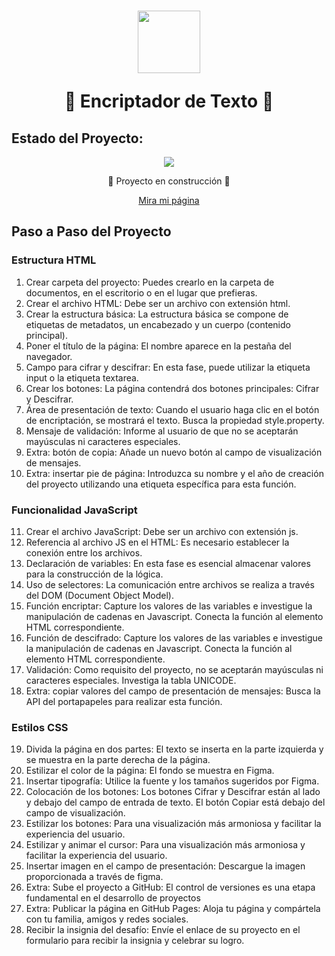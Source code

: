 <h1 align="center"> 
  <img src="https://github.com/juangarafulic/sistema-de-registro/assets/156981788/c37c4907-feb9-46d3-9014-0262a21f17bb" width=100>
  <p>&#128273; Encriptador de Texto &#128270;</p>
</h1>

## Estado del Proyecto: 
 <p align="center">
   <img src="https://img.shields.io/badge/STATUS-EN%20DESAROLLO-green">
 </p>
 <p align="center">
   &#128679; Proyecto en construcción &#128679;
 </p>
 <p align="center">
   <a href="https://juangarafulic.github.io/encriptador-texto/">Mira mi página</a>
 </p>

## Paso a Paso del Proyecto
### Estructura HTML
1. Crear carpeta del proyecto: Puedes crearlo en la carpeta de documentos, en el escritorio o en el lugar que prefieras.
2. Crear el archivo HTML: Debe ser un archivo con extensión html.
3. Crear la estructura básica: La estructura básica se compone de etiquetas de metadatos, un encabezado y un cuerpo (contenido principal).
4. Poner el título de la página: El nombre aparece en la pestaña del navegador.
5. Campo para cifrar y descifrar: En esta fase, puede utilizar la etiqueta input o la etiqueta textarea.
6. Crear los botones: La página contendrá dos botones principales: Cifrar y Descifrar.
7. Área de presentación de texto: Cuando el usuario haga clic en el botón de encriptación, se mostrará el texto. Busca la propiedad style.property.
8. Mensaje de validación: Informe al usuario de que no se aceptarán mayúsculas ni caracteres especiales.
9. Extra: botón de copia: Añade un nuevo botón al campo de visualización de mensajes.
10. Extra: insertar pie de página: Introduzca su nombre y el año de creación del proyecto utilizando una etiqueta específica para esta función.
### Funcionalidad JavaScript
11. Crear el archivo JavaScript: Debe ser un archivo con extensión js.
12. Referencia al archivo JS en el HTML: Es necesario establecer la conexión entre los archivos.
13. Declaración de variables: En esta fase es esencial almacenar valores para la construcción de la lógica.
14. Uso de selectores: La comunicación entre archivos se realiza a través del DOM (Document Object Model).
15. Función encriptar: Capture los valores de las variables e investigue la manipulación de cadenas en Javascript. Conecta la función al elemento HTML correspondiente.
16. Función de descifrado: Capture los valores de las variables e investigue la manipulación de cadenas en Javascript. Conecta la función al elemento HTML correspondiente.
17. Validación: Como requisito del proyecto, no se aceptarán mayúsculas ni caracteres especiales. Investiga la tabla UNICODE.
18. Extra: copiar valores del campo de presentación de mensajes: Busca la API del portapapeles para realizar esta función.
### Estilos CSS
19. Divida la página en dos partes: El texto se inserta en la parte izquierda y se muestra en la parte derecha de la página.
20. Estilizar el color de la página: El fondo se muestra en Figma.
21. Insertar tipografía: Utilice la fuente y los tamaños sugeridos por Figma.
22. Colocación de los botones: Los botones Cifrar y Descifrar están al lado y debajo del campo de entrada de texto. El botón Copiar está debajo del campo de visualización.
23. Estilizar los botones: Para una visualización más armoniosa y facilitar la experiencia del usuario.
24. Estilizar y animar el cursor: Para una visualización más armoniosa y facilitar la experiencia del usuario.
25. Insertar imagen en el campo de presentación: Descargue la imagen proporcionada a través de figma.
26. Extra: Sube el proyecto a GitHub: El control de versiones es una etapa fundamental en el desarrollo de proyectos
27. Extra: Publicar la página en GitHub Pages: Aloja tu página y compártela con tu familia, amigos y redes sociales.
28. Recibir la insignia del desafío: Envíe el enlace de su proyecto en el formulario para recibir la insignia y celebrar su logro.